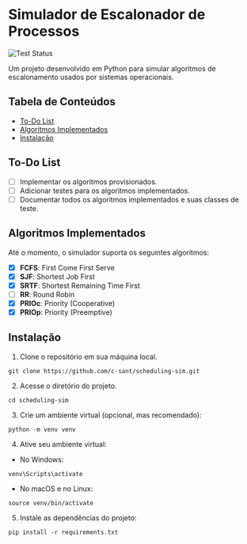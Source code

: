 # Simulador de Escalonador  de Processos

![Test Status](https://github.com/c-sant/scheduling-sim/actions/workflows/pytest.yml/badge.svg)

Um projeto desenvolvido em Python para simular algoritmos de escalonamento usados por
sistemas operacionais.

## Tabela de Conteúdos

  - [To-Do List](#to-do-list)
  - [Algoritmos Implementados](#algoritmos-implementados)
  - [Instalação](#instalação)

## To-Do List

- [ ] Implementar os algoritmos provisionados.
- [ ] Adicionar testes para os algoritmos implementados.
- [ ] Documentar todos os algoritmos implementados e suas classes de teste.

## Algoritmos Implementados

Até o momento, o simulador suporta os seguintes algoritmos:

- [X] **FCFS**: First Come First Serve
- [X] **SJF**: Shortest Job First
- [X] **SRTF**: Shortest Remaining Time First
- [ ] **RR**: Round Robin
- [X] **PRIOc**: Priority (Cooperative)
- [X] **PRIOp**: Priority (Preemptive) 

## Instalação

1. Clone o repositório em sua máquina local.

```shell
git clone https://github.com/c-sant/scheduling-sim.git
```

2. Acesse o diretório do projeto.

```shell
cd scheduling-sim
```

3. Crie um ambiente virtual (opcional, mas recomendado):

```shell
python -m venv venv
```

4. Ative seu ambiente virtual:

* No Windows:

```shell
venv\Scripts\activate
```

* No macOS e no Linux:

```shell
source venv/bin/activate
```

5. Instale as dependências do projeto:

```shell
pip install -r requirements.txt
```